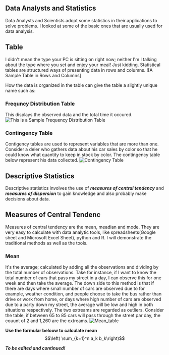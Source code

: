 ## Data Analysts and Statistics
Data Analysts and Scientists adopt some  statistics in their applications to solve problems. I looked at some of the basic ones that are usually used for data analysis. 

## Table
I didn't mean the type your PC is sitting on right now; neither I'm I talking about the type where you set and enjoy your meal! Just kidding. Statistical tables are structured ways of presenting data in rows and columns.
![A Sample Table in Rows and Columns]


How the data is organized in the table can give the table a slightly unique name such as:
### Frequncy Distribution Table
This displays the observed data and the total time it occured.
![This is a Sample Frequency Distribution Table]()

### Contingency Table
Contigency tables are used to represent variables that are more than one. Consider a deler who gathers data about his car sales by color so that he could know what quantity to keep in stock by color. The contingency table below represent his data collected. 
![Contingency Table]()
## Descriptive Statistics
Descriptive statistics involves the use of ***measures of central tendency*** and ***measures of dispersion*** to gain knowledge and also probably make decisions about data.
## Measures of Central Tendenc
Measures of central tendency are the mean, meadian and mode. They are very easy to calculate with data analytic tools, like spreadsheets(Google sheet and Microsoft Excel Sheet), python and R. I will demonstrate the traditional methods as well as the tools.
### Mean
It's the average; calculated by adding all the observations and dividing by the total number of observations. Take for instance, if I want to know the total number of cars that pass my street in a day, I can observe this for one week and then take the average. The down side to this method is that if there are days where small number of cars are observed due to for example, weather condition, and people choose to take the bus rather than drive or work from home, or days where high number of cars are observed due to a party down my street, the average will be low and high in both situations respectively. The two extreams are regarded as outliers. Consider the table, if between 65 to 85 cars will pass through the street par day, the couunt of 2 and 1,260 are the extreams.
![Mean_table]()

**Use the formular beloow to calculate mean**
$$\left( \sum_{k=1}^n a_k b_k\right)$$

***To be edited and continued!***



